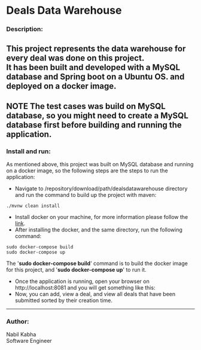 # Deals Data Warehouse

### Description:
This project represents the data warehouse for every deal was done on this project. \
It has been built and developed with a MySQL database and Spring boot on a Ubuntu OS. and deployed on a docker image. 
---
**NOTE**
The test cases was build on MySQL database, so you might need to create a MySQL database first before building and running the application.
---
### Install and run:
As mentioned above, this project was built on MySQL database and running on a docker image, so the  following steps are the steps to run the application:

- Navigate to /repository/download/path/dealsdatawarehouse directory and run the command to build up the project with maven:
```
./mvnw clean install
```
- Install docker on your machine, for more information please follow the [link](https://docs.docker.com/engine/install/).
- After installing the docker, and the same directory, run the following command:
```
sudo docker-compose build
sudo docker-compose up
```
The '**sudo docker-compose build**' command is  to build the docker image for this project, and '**sudo docker-compose up**' to run it.

- Once the application is running, open your browser on http://localhost:8081 and you will get something like this:
- Now, you can add, view a deal, and view all deals that have been submitted sorted by their creation time.
---
### Author:
Nabil Kabha \
Software Engineer